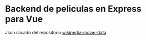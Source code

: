 # Backend de peliculas en Express para Vue

Json sacado del repositorio [wikipedia-movie-data](https://github.com/prust/wikipedia-movie-data)